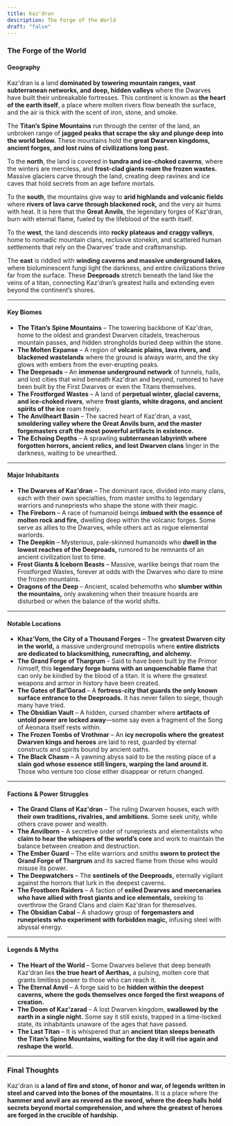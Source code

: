 ```yaml
---
title: Kaz'dran
description: The Forge of the World
draft: "false"
---
```

### The Forge of the World
#### **Geography**

Kaz'dran is a land **dominated by towering mountain ranges, vast subterranean networks, and deep, hidden valleys** where the Dwarves have built their unbreakable fortresses. This continent is known as **the heart of the earth itself**, a place where molten rivers flow beneath the surface, and the air is thick with the scent of iron, stone, and smoke.

The **Titan’s Spine Mountains** run through the center of the land, an unbroken range of **jagged peaks that scrape the sky and plunge deep into the world below.** These mountains hold the **great Dwarven kingdoms, ancient forges, and lost ruins of civilizations long past.**

To the **north**, the land is covered in **tundra and ice-choked caverns**, where the winters are merciless, and **frost-clad giants roam the frozen wastes.** Massive glaciers carve through the land, creating deep ravines and ice caves that hold secrets from an age before mortals.

To the **south**, the mountains give way to **arid highlands and volcanic fields** where **rivers of lava carve through blackened rock,** and the very air hums with heat. It is here that the **Great Anvils**, the legendary forges of Kaz'dran, burn with eternal flame, fueled by the lifeblood of the earth itself.

To the **west**, the land descends into **rocky plateaus and craggy valleys**, home to nomadic mountain clans, reclusive stonekin, and scattered human settlements that rely on the Dwarves’ trade and craftsmanship.

The **east** is riddled with **winding caverns and massive underground lakes**, where bioluminescent fungi light the darkness, and entire civilizations thrive far from the surface. These **Deeproads** stretch beneath the land like the veins of a titan, connecting Kaz'dran’s greatest halls and extending even beyond the continent’s shores.

---

#### **Key Biomes**

- **The Titan’s Spine Mountains** – The towering backbone of Kaz'dran, home to the oldest and grandest Dwarven citadels, treacherous mountain passes, and hidden strongholds buried deep within the stone.
- **The Molten Expanse** – A region of **volcanic plains, lava rivers, and blackened wastelands** where the ground is always warm, and the sky glows with embers from the ever-erupting peaks.
- **The Deeproads** – An **immense underground network** of tunnels, halls, and lost cities that wind beneath Kaz'dran and beyond, rumored to have been built by the First Dwarves or even the Titans themselves.
- **The Frostforged Wastes** – A land of **perpetual winter, glacial caverns, and ice-choked rivers**, where **frost giants, white dragons, and ancient spirits of the ice** roam freely.
- **The Anvilheart Basin** – The sacred heart of Kaz'dran, a vast, **smoldering valley where the Great Anvils burn, and the master forgemasters craft the most powerful artifacts in existence.**
- **The Echoing Depths** – A sprawling **subterranean labyrinth where forgotten horrors, ancient relics, and lost Dwarven clans** linger in the darkness, waiting to be unearthed.

---

#### **Major Inhabitants**

- **The Dwarves of Kaz'dran** – The dominant race, divided into many clans, each with their own specialties, from master smiths to legendary warriors and runepriests who shape the stone with their magic.
- **The Fireborn** – A race of humanoid beings **imbued with the essence of molten rock and fire,** dwelling deep within the volcanic forges. Some serve as allies to the Dwarves, while others act as rogue elemental warlords.
- **The Deepkin** – Mysterious, pale-skinned humanoids who **dwell in the lowest reaches of the Deeproads,** rumored to be remnants of an ancient civilization lost to time.
- **Frost Giants & Iceborn Beasts** – Massive, warlike beings that roam the Frostforged Wastes, forever at odds with the Dwarves who dare to mine the frozen mountains.
- **Dragons of the Deep** – Ancient, scaled behemoths who **slumber within the mountains,** only awakening when their treasure hoards are disturbed or when the balance of the world shifts.

---

#### **Notable Locations**

- **Khaz’Vorn, the City of a Thousand Forges** – The **greatest Dwarven city in the world,** a massive underground metropolis where **entire districts are dedicated to blacksmithing, runecrafting, and alchemy.**
- **The Grand Forge of Thargrum** – Said to have been built by the Primor himself, this **legendary forge burns with an unquenchable flame** that can only be kindled by the blood of a titan. It is where the greatest weapons and armor in history have been created.
- **The Gates of Bal’Gorad** – A **fortress-city that guards the only known surface entrance to the Deeproads.** It has never fallen to siege, though many have tried.
- **The Obsidian Vault** – A hidden, cursed chamber where **artifacts of untold power are locked away**—some say even a fragment of the Song of Aeonara itself rests within.
- **The Frozen Tombs of Vrothmar** – An **icy necropolis where the greatest Dwarven kings and heroes** are laid to rest, guarded by eternal constructs and spirits bound by ancient oaths.
- **The Black Chasm** – A yawning abyss said to be the resting place of a **slain god whose essence still lingers, warping the land around it.** Those who venture too close either disappear or return changed.

---

#### **Factions & Power Struggles**

- **The Grand Clans of Kaz'dran** – The ruling Dwarven houses, each with **their own traditions, rivalries, and ambitions.** Some seek unity, while others crave power and wealth.
- **The Anvilborn** – A secretive order of runepriests and elementalists who **claim to hear the whispers of the world’s core** and work to maintain the balance between creation and destruction.
- **The Ember Guard** – The elite warriors and smiths **sworn to protect the Grand Forge of Thargrum** and its sacred flame from those who would misuse its power.
- **The Deepwatchers** – The **sentinels of the Deeproads,** eternally vigilant against the horrors that lurk in the deepest caverns.
- **The Frostborn Raiders** – A faction of **exiled Dwarves and mercenaries who have allied with frost giants and ice elementals,** seeking to overthrow the Grand Clans and claim Kaz'dran for themselves.
- **The Obsidian Cabal** – A shadowy group of **forgemasters and runepriests who experiment with forbidden magic,** infusing steel with abyssal energy.

---

#### **Legends & Myths**

- **The Heart of the World** – Some Dwarves believe that deep beneath Kaz'dran lies **the true heart of Aerthas,** a pulsing, molten core that grants limitless power to those who can reach it.
- **The Eternal Anvil** – A forge said to be **hidden within the deepest caverns, where the gods themselves once forged the first weapons of creation.**
- **The Doom of Kaz'zarad** – A lost Dwarven kingdom, **swallowed by the earth in a single night.** Some say it still exists, trapped in a time-locked state, its inhabitants unaware of the ages that have passed.
- **The Last Titan** – It is whispered that an **ancient titan sleeps beneath the Titan’s Spine Mountains, waiting for the day it will rise again and reshape the world.**

---

### **Final Thoughts**

Kaz'dran is **a land of fire and stone, of honor and war, of legends written in steel and carved into the bones of the mountains.** It is a place where the **hammer and anvil are as revered as the sword, where the deep halls hold secrets beyond mortal comprehension, and where the greatest of heroes are forged in the crucible of hardship.**
